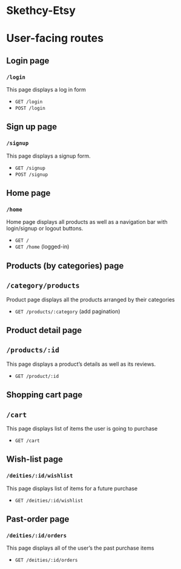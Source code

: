 # Skethcy-Etsy

# User-facing routes

## Login page
### `/login`
This page displays a log in form
* `GET /login`
* `POST /login`


## Sign up page
### `/signup`
This page displays a signup form.
* `GET /signup`
* `POST /signup`


## Home page
### `/home`
Home page  displays all products as well as a navigation bar with login/signup or logout buttons.
* `GET /`
* `GET /home` (logged-in)


## Products (by categories) page
## `/category/products`
Product page displays all the products arranged by their categories
* `GET /products/:category` (add pagination)



## Product detail page
## `/products/:id`
This page displays a product’s details as well as its reviews.
* `GET /product/:id`


## Shopping cart page
## `/cart`
This page displays list of items  the user is going to purchase
* `GET /cart`


## Wish-list page
### `/deities/:id/wishlist`
This page displays list of items for a future purchase
* `GET /deities/:id/wishlist`


## Past-order page
### `/deities/:id/orders`
This page displays all of the user’s the past purchase items
* `GET /deities/:id/orders`


